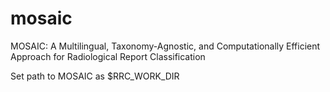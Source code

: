 # mosaic
MOSAIC: A Multilingual, Taxonomy-Agnostic, and Computationally Efficient Approach for Radiological Report Classification


Set path to MOSAIC as $RRC_WORK_DIR 